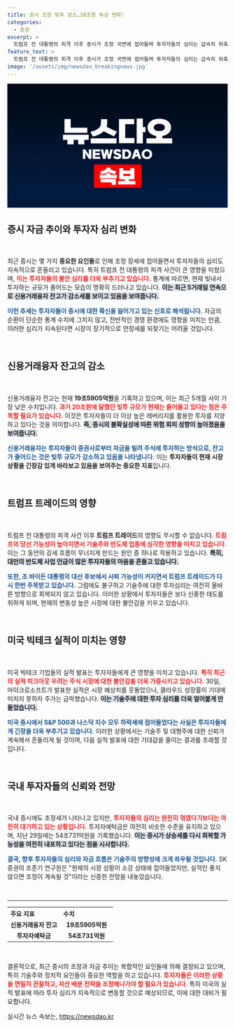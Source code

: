 ```yaml
---
title: 증시 조정 빚투 감소…20조원 투심 변화!
categories:
  - 증권
excerpt: >
  트럼프 전 대통령의 피격 이후 증시가 조정 국면에 접어들며 투자자들의 심리는 급속히 위축되고 있습니다. 특히, 빚투 규모가 20조원 아래로 줄어들며 불안감이 커진 가운데, 기술주 실적에 대한 경계감이 계속해서 투자 심리를 흔들고 있습니다. 이번 조정이 자금 흐름에 어떠한 영향을 미칠지 주목됩니다.
feature_text: >
  트럼프 전 대통령의 피격 이후 증시가 조정 국면에 접어들며 투자자들의 심리는 급속히 위축되고 있습니다. 특히, 빚투 규모가 20조원 아래로 줄어들며 불안감이 커진 가운데, 기술주 실적에 대한 경계감이 계속해서 투자 심리를 흔들고 있습니다. 이번 조정이 자금 흐름에 어떠한 영향을 미칠지 주목됩니다.
image: '/assets/img/newsdao_breakingnews.jpg'
---
```


<p><img src="/assets/img/newsdao_breakingnews.jpg" alt="bookingtag 속보" /></p>

<h2 data-ke-size="size26">증시 자금 추이와 투자자 심리 변화</h2>

<p data-ke-size="size16">&nbsp;</p>

<p>최근 증시는 몇 가지 <strong>중요한 요인들</strong>로 인해 조정 장세에 접어들면서 투자자들의 심리도 지속적으로 흔들리고 있습니다. 특히 트럼프 전 대통령의 피격 사건이 큰 영향을 미쳤으며, <b><span style="color: #ee2323;">이는 투자자들의 불안 심리를 더욱 부추기고 있습니다.</span></b> 통계에 따르면, 현재 빚내서 투자하는 규모가 줄어드는 모습이 명확히 드러나고 있습니다. <b><span style="background-color: #21538527;">이는 최근 5거래일 연속으로 신용거래융자 잔고가 감소세를 보이고 있음을 보여줍니다.</span></b> </p>

<p><b><span style="color: #1a5490;">이런 추세는 투자자들이 증시에 대한 확신을 잃어가고 있는 신호로 해석됩니다.</span></b> 자금의 순환이 단순한 통계 수치에 그치지 않고, 전반적인 경영 환경에도 영향을 미치는 만큼, 이러한 심리가 지속된다면 시장이 장기적으로 안정세를 되찾기는 어려울 것입니다.</p>

<p data-ke-size="size16">&nbsp;</p>

<h2 data-ke-size="size26">신용거래융자 잔고의 감소</h2>

<p data-ke-size="size16">&nbsp;</p>

<p>신용거래융자 잔고는 현재 <strong>19조5905억원</strong>을 기록하고 있으며, 이는 최근 5개월 사이 가장 낮은 수치입니다. <b><span style="color: #ee2323;">과거 20조원에 달했던 빚투 규모가 현재는 줄어들고 있다는 점은 주목할 필요가 있습니다.</span></b> 이것은 투자자들이 더 이상 높은 레버리지를 활용한 투자를 지양하고 있다는 것을 의미합니다. <b><span style="background-color: #21538527;">즉, 증시의 불확실성에 따른 위험 회피 성향이 높아졌음을 보여줍니다.</span></b> </p>

<p><b><span style="color: #1a5490;">신용거래융자는 투자자들이 증권사로부터 자금을 빌려 주식에 투자하는 방식으로, 잔고가 줄어드는 것은 빚투 규모가 감소하고 있음을 나타냅니다.</span></b> 이는 <b>투자자들이 현재 시장 상황을 긴장감 있게 바라보고 있음을 보여주는 중요한 지표</b>입니다.</p>

<p data-ke-size="size16">&nbsp;</p>

<h2 data-ke-size="size26">트럼프 트레이드의 영향</h2>

<p data-ke-size="size16">&nbsp;</p>

<p>트럼프 전 대통령의 피격 사건 이후 <strong>트럼프 트레이드</strong>의 영향도 무시할 수 없습니다. <b><span style="color: #ee2323;">트럼프의 당선 가능성이 높아지면서 기술주와 반도체 업종에 심각한 영향을 미치고 있습니다.</span></b> 이는 그 동안의 강세 흐름이 무너지게 만드는 원인 중 하나로 작용하고 있습니다. <b><span style="background-color: #21538527;">특히, 대만의 반도체 사업 언급이 많은 투자자들의 마음을 흔들고 있습니다.</span></b> </p>

<p><b><span style="color: #1a5490;">또한, 조 바이든 대통령의 대선 후보에서 사퇴 가능성이 커지면서 트럼프 트레이드가 다시 한번 주목받고 있습니다.</span></b> 그럼에도 불구하고 기술주에 대한 투자심리는 여전히 올바른 방향으로 회복되지 않고 있습니다. 이러한 상황에서 투자자들은 보다 신중한 태도를 취하게 되며, 현재의 변동성 높은 시장에 대한 불안감을 키우고 있습니다.</p>

<p data-ke-size="size16">&nbsp;</p>

<h2 data-ke-size="size26">미국 빅테크 실적이 미치는 영향</h2>

<p data-ke-size="size16">&nbsp;</p>

<p>미국 빅테크 기업들의 실적 발표는 투자자들에게 큰 영향을 미치고 있습니다. <b><span style="color: #ee2323;">특히 최근의 실적 피크아웃 우려는 주식 시장에 대한 불안감을 더욱 가중시키고 있습니다.</span></b> 30일, 마이크로소프트가 발표한 실적은 시장 예상치를 웃돌았으나, 클라우드 성장률이 기대에 미치지 못하자 주가는 급락했습니다. <b><span style="background-color: #21538527;">이는 기술주에 대한 투자 심리를 더욱 얼어붙게 만들었습니다.</span></b> </p>

<p><b><span style="color: #1a5490;">미국 증시에서 S&amp;P 500과 나스닥 지수 모두 하락세에 접어들었다는 사실은 투자자들에게 긴장을 더욱 부추기고 있습니다.</span></b> 이러한 상황에서는 기술주 및 대형주에 대한 신뢰가 계속해서 흔들리게 될 것이며, 다음 실적 발표에 대한 기대감을 줄이는 결과를 초래할 것입니다.</p>

<p data-ke-size="size16">&nbsp;</p>

<h2 data-ke-size="size26">국내 투자자들의 신뢰와 전망</h2>

<p data-ke-size="size16">&nbsp;</p>

<p>국내 증시에도 조정세가 나타나고 있지만, <b><span style="color: #ee2323;">투자자들의 심리는 완전히 꺾였다기보다는 여전히 대기하고 있는 상황입니다.</span></b> 투자자예탁금은 여전히 비슷한 수준을 유지하고 있으며, 지난 29일에는 54조731억원을 기록했습니다. <b><span style="background-color: #21538527;">이는 증시가 상승세를 다시 회복할 가능성을 여전히 내포하고 있다는 점을 시사합니다.</span></b></p>

<p><b><span style="color: #1a5490;">결국, 향후 투자자들의 심리와 자금 흐름은 기술주의 방향성에 크게 좌우될 것입니다.</span></b> SK증권의 조준기 연구원은 "현재의  시장 상황이 소강 상태에 접어들었지만, 실적인 좋지 않으면 조정이 계속될 것"이라는 신중한 전망을 내놓았습니다.</p>

<p data-ke-size="size16">&nbsp;</p>

<hr>

<table style="width: 100%; border-collapse: collapse;">
    <tr>
        <th style="width: 50%;" align="left"><b>주요 지표</b></th>
        <th style="width: 50%;" align="left"><b>수치</b></th>
    </tr>
    <tr>
        <td style="text-align: center; height: 17px;"><b>신용거래융자 잔고</b></td>
        <td style="text-align: center; height: 17px;"><b>19조5905억원</b></td>
    </tr>
    <tr>
        <td style="text-align: center; height: 17px;"><b>투자자예탁금</b></td>
        <td style="text-align: center; height: 17px;"><b>54조731억원</b></td>
    </tr>
</table>

<p data-ke-size="size16">&nbsp;</p>

<p>결론적으로, 최근 증시의 조정과 자금 추이는 복합적인 요인들에 의해 결정되고 있으며, 특히 기술주와 정치적 요인들이 중요한 역할을 하고 있습니다. <b><span style="color: #ee2323;">투자자들은 이러한 상황을 면밀히 관찰하고, 자산 배분 전략을 조정해나가야 할 필요가 있습니다.</span></b> 특히 미국의 실적 발표에 따라 투자 심리가 지속적으로 변동할 것으로 예상되므로, 이에 대한 대비가 필요합니다.</p>
실시간 뉴스 속보는, <a href="https://newsdao.kr" rel="dofollow">https://newsdao.kr</a>


